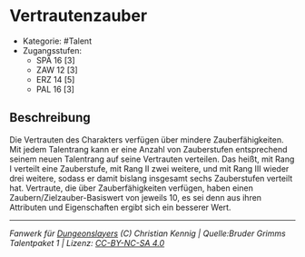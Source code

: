 <!---
Dies ist ein Fanwerk für DUNGEONSLAYERS (C) von Christian Kennig

Quellen:      [Bruder Grimms Talentpaket 1](https://www.f-space.de/ds4/downloads.html)
              [Talentbeschreibungen](https://www.f-space.de/ds4/tools-talentcards.html)
License:      [CC-BY-NC-SA 4.0](https://creativecommons.org/licenses/by-nc-sa/4.0/deed.de)
Richtlinien:  [Fanwerkrichtlinien](https://www.dungeonslayers.net/fanwerk-richtlinien/)
Autor:        Zauberlehrling
-->

  
# Vertrautenzauber  
- Kategorie: #Talent  
- Zugangsstufen:  
  - SPÄ 16 [3]  
  - ZAW 12 [3]  
  - ERZ 14 [5]  
  - PAL 16 [3]  

## Beschreibung  
Die Vertrauten des Charakters verfügen über mindere Zauberfähigkeiten. Mit jedem Talentrang kann er eine Anzahl von Zauberstufen entsprechend seinem neuen Talentrang auf seine Vertrauten verteilen. Das heißt, mit Rang I verteilt eine Zauberstufe, mit Rang II zwei weitere, und mit Rang III wieder drei weitere, sodass er damit bislang insgesamt sechs Zauberstufen verteilt hat. Vertraute, die über Zauberfähigkeiten verfügen, haben einen Zaubern/Zielzauber-Basiswert von jeweils 10, es sei denn aus ihren Attributen und Eigenschaften ergibt sich ein besserer Wert.


___  
*Fanwerk für [Dungeonslayers](https://www.dungeonslayers.net/) (C) Christian Kennig | Quelle:Bruder Grimms Talentpaket 1 | Lizenz: [CC-BY-NC-SA 4.0](https://creativecommons.org/licenses/by-nc-sa/4.0/deed.de)*  
